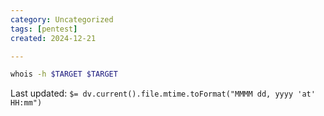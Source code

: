```yaml
---
category: Uncategorized
tags: [pentest]
created: 2024-12-21

---
```

```bash - kali
whois -h $TARGET $TARGET
```


Last updated: `$= dv.current().file.mtime.toFormat("MMMM dd, yyyy 'at' HH:mm")`
